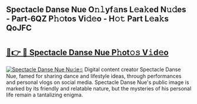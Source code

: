 ## Spectacle Danse Nue O𝚗𝚕yf𝚊ns L𝚎a𝚔ed N𝚞𝚍es - Part-6QZ P𝚑𝚘tos Vi𝚍𝚎o - H𝚘𝚝 Part L𝚎a𝚔s QoJFC

# <h2><a href="http://kf0xgq.oniu.top/?m=Spectacle+Danse+Nue">🔗👉 🔴 Spectacle Danse Nue P𝚑ot𝚘𝚜 V𝚒d𝚎o</a></h2>

[![Spectacle Danse Nue Nu𝚍e𝚜](https://i.imgur.com/0qMVB7G.gif)](http://kf0xgq.oniu.top/?m=Spectacle+Danse+Nue)
Digital content creator Spectacle Danse Nue, famed for sharing dance and lifestyle ideas, through performances and personal vlogs on social media. Spectacle Danse Nue's public image is marked by its friendly and relatable nature, but the mysteries of his personal life remain a tantalizing enigma.  
